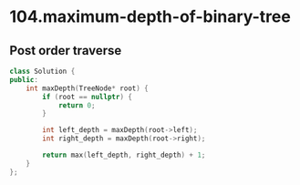 # 104.maximum-depth-of-binary-tree

## Post order traverse

``` cpp
class Solution {
public:
    int maxDepth(TreeNode* root) {
        if (root == nullptr) {
            return 0;
        }

        int left_depth = maxDepth(root->left);
        int right_depth = maxDepth(root->right);

        return max(left_depth, right_depth) + 1;
    }
};
```
